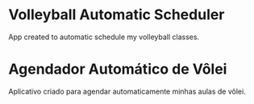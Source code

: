 # Volleyball Automatic Scheduler

App created to automatic schedule my volleyball classes.

# Agendador Automático de Vôlei

Aplicativo criado para agendar automaticamente minhas aulas de vôlei.
